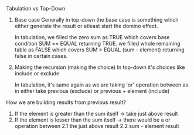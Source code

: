 Tabulation vs Top-Down
1. Base case
	Generally in top-down the base case is something which either generate the result or atleast start the domino effect.
	
	In tabulation, we filled the zero sum as TRUE which covers base condition SUM == EQUAL returning TRUE. we filled whole remaining table as FALSE 
	which covers SUM > EQUAL (sum - element) returning false in certain cases.
	
2. Making the recursion (making the choice)
	In top-down it's choices like include or exclude
	
	In tabulation, it's same again as we are taking 'or' operation between as in either take previous (exclude) or previous + element (include)

How we are building results from previous result?
1. If the element is greater than the sum itself -> take just above result
2. If the element is lesser than the sum itself -> there would be a or operation between
	2.1 the just above result 
	2.2 sum - element result 
